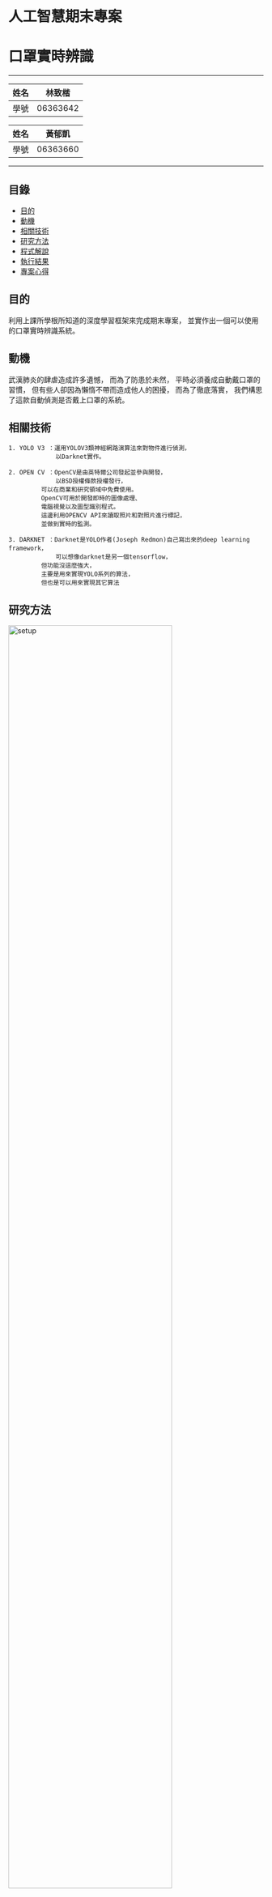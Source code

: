 人工智慧期末專案
===========================

# 口罩實時辨識

****
	
|姓名|林致楷|
|---|---
|學號|06363642

|姓名|黃郁凱|
|---|---
|學號|06363660


****
## 目錄
* [目的](#目的)
* [動機](#動機)
* [相關技術](#相關技術)
* [研究方法](#研究方法)
* [程式解說](#程式解說) 
* [執行結果](#執行結果)
* [專案心得](#專案心得)

## 目的

利用上課所學根所知道的深度學習框架來完成期末專案，
並實作出一個可以使用的口罩實時辨識系統。


## 動機
武漢肺炎的肆虐造成許多遺憾，
而為了防患於未然，
平時必須養成自動戴口罩的習慣，
但有些人卻因為懶惰不帶而造成他人的困擾，
而為了徹底落實，
我們構思了這款自動偵測是否戴上口罩的系統。


## 相關技術
	1. YOLO V3 ：運用YOLOV3類神經網路演算法來對物件進行偵測，
	             以Darknet實作。
	
	2. OPEN CV ：OpenCV是由英特爾公司發起並參與開發，
	             以BSD授權條款授權發行，
		     可以在商業和研究領域中免費使用。
		     OpenCV可用於開發即時的圖像處理、
		     電腦視覺以及圖型識別程式。
		     這邊利用OPENCV API來讀取照片和對照片進行標記，
		     並做到實時的監測。
	
	3. DARKNET ：Darknet是YOLO作者(Joseph Redmon)自己寫出來的deep learning framework，
	             可以想像darknet是另一個tensorflow，
		     但功能沒這麼強大，
		     主要是用來實現YOLO系列的算法，
		     但也是可以用來實現其它算法


研究方法
------
<img src="https://github.com/martin1017/AI-Mask/blob/main/Screenshot/setup.png" alt="setup" width="80%">

程式解說
----------
首先們需要先利用Anaconda Prompt來安裝OpenCV套件，可以輸入下面程式碼來安裝
```
conda install -c conda-forge opencv
```

這段程式碼使用OpenCV讀取YoloV3訓練出來的模型，首先我們需要先引用OpenCV和Numpy，再來利用opencv呼叫出訓練好的模型和參數檔並變成一個Network
```
import cv2
import numpy as np
net = cv2.dnn.readNetFromDarknet("yolov3.cfg","yolov3_mask.weights")
```

這裡把net每個層的名稱都放到Layer_names這個變數裡面，然後把卷積神經網路(CNN)裡面各個卷積層的名稱列出來
```
layer_names = net.getLayerNames()
print(layer_names)
```

透過YoloV3來計算產生3種不同尺寸的輸出，存到output_layers並顯示出來
```
output_layers = [layer_names[i[0] - 1] for i in net.getUnconnectedOutLayers()]
output_layers
```

讀取obj.names裡面的參數，並設定三種戴口罩形式的類別顏色，分別是不戴口罩的會使用藍色標記，沒戴好口罩會是紅色標記，有戴好口罩標記成綠色
```
classes = [line.strip() for line in open("obj.names")]
colors = [(0,0,255),(255,0,0),(0,255,0)]
```

讀取我們的測試圖片並顯示出來
```
from PIL import Image
Image.open('test.jpg')
```

利用cv2.imread把測試照片讀取進來並存成numpy形式的數學矩陣，印出矩陣大小和顏色形式
```
img = cv2.imread("test.jpg")
img.shape
```

利用OpenCV來對測試照片進行縮放和標準化，這裡設定中等速度和精準度來辨識口罩(YoloV3有三檔辨識速度，分別是320、416、608三檔)，
再來切換色彩排序，因為測試用圖片是RGB色階，但是在辨識過程需要BGR排列的圖片，所以我們要交換色彩排序
```
img = cv2.resize(img, None, fx=0.4, fy=0.4)
height, width, channels = img.shape 
blob = cv2.dnn.blobFromImage(img, 1/255.0, (416, 416), (0, 0, 0), True, crop=False)
net.setInput(blob)
outs = net.forward(output_layers)
```

將產生輸出存到Output後顯示出來大小
```
len(outs)
```

顯示輸出大小
```
outs[0].shape
```

這段是把辨識出來的物件框選出來，使用np.argmax取出擁有最大值的類別，利用已經設定好的篩選條件辨識需要的口罩物件
```
class_ids = []
confidences = []
boxes = []
    
for out in outs:
    for detection in out:
        tx, ty, tw, th, confidence = detection[0:5]
        scores = detection[5:]
        class_id = np.argmax(scores)  
        if confidence > 0.3:   
            center_x = int(tx * width)
            center_y = int(ty * height)
            w = int(tw * width)
            h = int(th * height)
            x = int(center_x - w / 2)
            y = int(center_y - h / 2)
            boxes.append([x, y, w, h])
            confidences.append(float(confidence))
            class_ids.append(class_id)
```

顯示偵測到的物件有幾個
```
len(boxes)
```

篩選信心度低於閥值的物件，提高準確度
```
indexes = cv2.dnn.NMSBoxes(boxes, confidences, 0.3, 0.4)
```

利用OpenCV的繪製線條功能把篩選出來的物件畫上對應顏色的框
```
font = cv2.FONT_HERSHEY_PLAIN
for i in range(len(boxes)):
    if i in indexes:
        x, y, w, h = boxes[i]
        label = str(class_ids[i])
        color = colors[class_ids[i]]
        cv2.rectangle(img, (x, y), (x + w, y + h), color, 1)
```

最終辨識結果
```
%pylab inline
from matplotlib import pyplot as plt
plt.rcParams['figure.figsize'] = [15, 10]
img_rgb = cv2.cvtColor(img, cv2.COLOR_BGR2RGB)
plt.imshow(img_rgb)
```

執行結果
--------
這邊我們需要把上面程式分段解說的各程式碼整合起來丟到OpenCV裡面去做到實時口罩辨識
```
import cv2
import numpy as np
net = cv2.dnn.readNetFromDarknet("yolov3.cfg","yolov3_mask.weights")
layer_names = net.getLayerNames()
output_layers = [layer_names[i[0] - 1] for i in net.getUnconnectedOutLayers()]
classes = [line.strip() for line in open("obj.names")]
colors = [(0,0,255),(255,0,0),(0,255,0)]

def yolo_detect(frame):
    img = cv2.resize(frame, None, fx=0.4, fy=0.4)
    height, width, channels = img.shape 
    blob = cv2.dnn.blobFromImage(img, 1/255.0, (416, 416), (0, 0, 0), True, crop=False)
    net.setInput(blob)
    outs = net.forward(output_layers)

    class_ids = []
    confidences = []
    boxes = []
    
    for out in outs:
        for detection in out:
            tx, ty, tw, th, confidence = detection[0:5]
            scores = detection[5:]
            class_id = np.argmax(scores)  
            if confidence > 0.3:   
                center_x = int(tx * width)
                center_y = int(ty * height)
                w = int(tw * width)
                h = int(th * height)
                x = int(center_x - w / 2)
                y = int(center_y - h / 2)
                boxes.append([x, y, w, h])
                confidences.append(float(confidence))
                class_ids.append(class_id)
                
    indexes = cv2.dnn.NMSBoxes(boxes, confidences, 0.3, 0.4)
    font = cv2.FONT_HERSHEY_PLAIN
    for i in range(len(boxes)):
        if i in indexes:
            x, y, w, h = boxes[i]
            label = str(class_ids[i])
            color = colors[class_ids[i]]
            cv2.rectangle(img, (x, y), (x + w, y + h), color, 1)
    return img
```

```
import cv2
import imutils
import time

VIDEO_IN = cv2.VideoCapture(0)

while True:
    hasFrame, frame = VIDEO_IN.read()
    img = yolo_detect(frame)
    cv2.imshow("Frame", imutils.resize(img, width=850))
    if cv2.waitKey(1) & 0xFF == ord('q'):
        break
        
VIDEO_IN.release()
cv2.destroyAllWindows()
```

## 專案心得
在製作過程中，從一開始收集資料到最後將程式寫出，中間遇到了很多問題，但最後我們還是完成了，也希望疫情趕快度過，重新呼吸到新鮮空氣。	

--------------------------------

